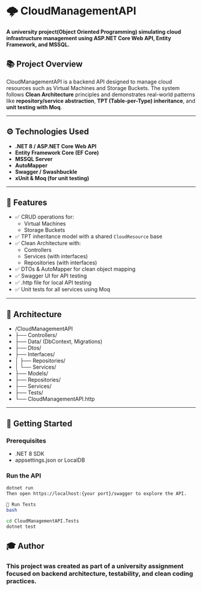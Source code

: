 # 🌩️ CloudManagementAPI

**A university project(Object Oriented Programming) simulating cloud infrastructure management using ASP.NET Core Web API, Entity Framework, and MSSQL.**

## 📚 Project Overview

CloudManagementAPI is a backend API designed to manage cloud resources such as Virtual Machines and Storage Buckets. The system follows **Clean Architecture** principles and demonstrates real-world patterns like **repository/service abstraction**, **TPT (Table-per-Type) inheritance**, and **unit testing with Moq**.

---

## ⚙️ Technologies Used

- **.NET 8 / ASP.NET Core Web API**
- **Entity Framework Core (EF Core)**
- **MSSQL Server**
- **AutoMapper**
- **Swagger / Swashbuckle**
- **xUnit & Moq (for unit testing)**

---

## 📁 Features

- ✅ CRUD operations for:
  - Virtual Machines
  - Storage Buckets
- ✅ TPT inheritance model with a shared `CloudResource` base
- ✅ Clean Architecture with:
  - Controllers
  - Services (with interfaces)
  - Repositories (with interfaces)
- ✅ DTOs & AutoMapper for clean object mapping
- ✅ Swagger UI for API testing
- ✅ .http file for local API testing
- ✅ Unit tests for all services using Moq

---

## 🧱 Architecture

- /CloudManagementAPI
 - ├── Controllers/
 - ├── Data/ (DbContext, Migrations)
 - ├── Dtos/
 - ├── Interfaces/
 - │ ├── Repositories/
 - │ └── Services/
 - ├── Models/
 - ├── Repositories/
 - ├── Services/
 - ├── Tests/
 - └── CloudManagementAPI.http

---

## 🚀 Getting Started

### Prerequisites

- .NET 8 SDK
- appsettings.json or LocalDB

### Run the API

```bash
dotnet run
Then open https://localhost:{your port}/swagger to explore the API.

🧪 Run Tests
bash

cd CloudManagementAPI.Tests
dotnet test
```
## 🎓 Author
### This project was created as part of a university assignment focused on backend architecture, testability, and clean coding practices.

